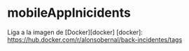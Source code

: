 # mobileAppInicidents

Liga a la imagen de [Docker][docker]
[docker]: https://hub.docker.com/r/alonsobernal/back-incidentes/tags
